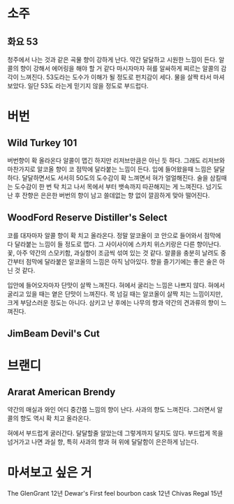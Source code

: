 # 소주
## 화요 53
청주에서 나는 것과 같은 곡물 향이 강하게 난다. 약간 달달하고 시원한 느낌이 든다. 알콜의 향이 강해서 에어링을 해야 할 거 같다
마시자마자 혀를 알싸하게 찌르는 알콜의 감각이 느껴진다. 53도라는 도수가 이해가 될 정도로 펀치감이 세다. 물을 살짝 타서 마셔보았다. 일단 53도 라는게 믿기지 않을 정도로 부드럽다. 
# 버번
## Wild Turkey 101
버번향이 확 올라온다 알콜이 맵긴 하지만 리저브만큼은 아닌 듯 하다. 그래도 리저브와 마찬가지로 알코올 향이 코 점막에 달라붙는 느낌이 든다. 입에 들어왔을때 느낌은 달달하다. 달달하면서도 서서히 50도의 도수감이 확 느껴면서 혀가 얼얼해진다. 술을 삼킬때는 도수감이 한 번 탁 치고 나서 목에서 부터 뱃속까지 따끈해지는 게 느껴진다. 넘기도 난 후 잔향은 은은한 버번의 향이 남고 쓸데없는 향 없이 깔끔하게 맞아 떨어진다.

## WoodFord Reserve Distiller's Select
코를 대자마자 알콜 향이 확 치고 올라온다. 정말 알코올이 코 안으로 들어와서 점막에 다 달라붙는 느낌이 들 정도로 맵다. 그 사이사이에 스카치 위스키랑은 다른 향이난다. 꽃, 아주 약간의 스모키함, 과실향이 조금씩 섞여 있는 것 같다. 알콜을 충분히 날려도 중간부터 점막에 달라붙은 알코올의 느낌은 아직 남아있다. 향을 즐기기에는 좋은 술은 아닌 것 같다.

입안에 들어오자마자 단맛이 살짝 느껴진다. 혀에서 굴리는 느낌은 나쁘지 않다. 혀에서 굴리고 있을 때는 옅은 단맛이 느껴진다.  목 넘길 때는 알코올이 살짝 치는 느낌이지만, 크게 부담스러운 정도는 아니다. 삼키고 난 후에는 나무의 향과 약간의 견과류의 향이 느껴진다. 

## JimBeam Devil's Cut


# 브랜디
## Ararat American Brendy
약간의 매실과 와인 어디 중간쯤 느낌의 향이 난다. 사과의 향도 느껴진다. 그러면서 알콜의 향도 역시 확 치고 올라온다. 

혀에서 부드럽게 굴러간다. 달달할줄 알았는데 그렇게까지 달지도 않다. 부드럽게 목을 넘거가고 나면 과실 향, 특히 사과의 향과 혀 위에 달달함이 은은하게 남는다. 

# 마셔보고 싶은 거
The GlenGrant 12년
Dewar's First feel bourbon cask 12년
Chivas Regal 15년
